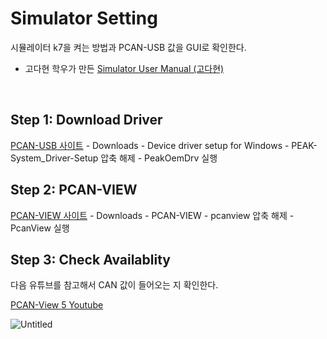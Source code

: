 # Simulator Setting
시뮬레이터 k7을 켜는 방법과 PCAN-USB 값을 GUI로 확인한다.

- 고다현 학우가 만든 [Simulator User Manual (고다현)](https://www.notion.so/Simulator-User-Manual-c31ad156434e4074bc4b9c05aa45604b)

<br>

## Step 1: Download Driver

[PCAN-USB 사이트](https://www.peak-system.com/PCAN-USB.199.0.html?&L=1) - Downloads - Device driver setup for Windows -  PEAK-System_Driver-Setup 압축 해제 - PeakOemDrv 실행

## Step 2: PCAN-VIEW

[PCAN-VIEW 사이트](https://www.peak-system.com/PCAN-View.242.0.html?&L=1) - Downloads - PCAN-VIEW - pcanview 압축 해제 - PcanView 실행

## Step 3: Check Availablity

다음 유튜브를 참고해서 CAN 값이 들어오는 지 확인한다.

[PCAN-View 5 Youtube](https://www.youtube.com/playlist?list=PL1QtxAvQuMOhffi7ouhzOufqseRBHN-Vr)

![Untitled](https://user-images.githubusercontent.com/111988634/227128170-c71c075b-47dd-4ae5-b346-bdfa9958f651.png)